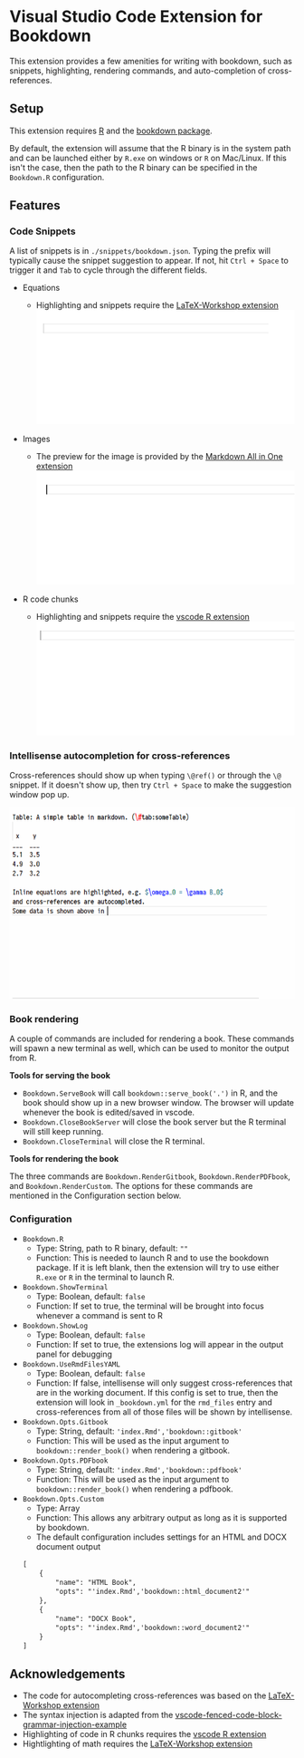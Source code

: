 # Visual Studio Code Extension for Bookdown

This extension provides a few amenities for writing with bookdown, such as snippets, highlighting, rendering commands, and auto-completion of cross-references.

## Setup

This extension requires [R](https://www.r-project.org/) and the [bookdown package](https://github.com/rstudio/bookdown). 

By default, the extension will assume that the R binary is in the system path and can be launched either by `R.exe` on windows or `R` on Mac/Linux.
If this isn't the case, then the path to the R binary can be specified in the `Bookdown.R` configuration.  

## Features

### Code Snippets

A list of snippets is in `./snippets/bookdown.json`. Typing the prefix will typically cause the snippet suggestion to appear. If not, hit `Ctrl + Space` to trigger it and `Tab` to cycle through the different fields.

- Equations
    + Highlighting and snippets require the [LaTeX-Workshop extension](https://github.com/James-Yu/LaTeX-Workshop)
![Example of equation snippet](imgs/emplEquationSnippet.gif)
    

- Images
    + The preview for the image is provided by the [Markdown All in One extension](https://github.com/yzhang-gh/vscode-markdown)
![Example of markdown figure snippet](imgs/emplImgSnippet.gif)

- R code chunks
    - Highlighting and snippets require the [vscode R extension](https://github.com/Ikuyadeu/vscode-R) 
![Example of R code chunk snippet](imgs/emplChunkSnippet.gif)

### Intellisense autocompletion for cross-references

Cross-references should show up when typing `\@ref()` or through the `\@` snippet. 
If it doesn't show up, then try `Ctrl + Space` to make the suggestion window pop up.

![Example of intellisense for cross-referencing](imgs/emplAutocomplete.gif)

### Book rendering

A couple of commands are included for rendering a book. 
These commands will spawn a new terminal as well, which can be used to monitor the output from R.

**Tools for serving the book**

- `Bookdown.ServeBook` will call `bookdown::serve_book('.')` in R, and the book should show up in a new browser window. The browser will update whenever the book is edited/saved in vscode.
- `Bookdown.CloseBookServer` will close the book server but the R terminal will still keep running.
- `Bookdown.CloseTerminal` will close the R terminal.

**Tools for rendering the book**

The three commands are `Bookdown.RenderGitbook`, `Bookdown.RenderPDFbook`, and `Bookdown.RenderCustom`. 
The options for these commands are mentioned in the Configuration section below.

### Configuration

- `Bookdown.R`
    + Type: String, path to R binary, default: `""`  
    + Function: This is needed to launch R and to use the bookdown package. If it is left blank, then the extension will try to use either `R.exe` or `R` in the terminal to launch R.
- `Bookdown.ShowTerminal`  
    + Type: Boolean, default: `false`  
    + Function: If set to true, the terminal will be brought into focus whenever a command is sent to R  
- `Bookdown.ShowLog`
    + Type: Boolean, default: `false`
    + Function: If set to true, the extensions log will appear in the output panel for debugging
- `Bookdown.UseRmdFilesYAML`
    + Type: Boolean, default: `false`
    + Function: If false, intellisense will only suggest cross-references that are in the working document. If this config is set to true, then the extension will look in `_bookdown.yml` for the `rmd_files` entry and cross-references from all of those files will be shown by intellisense. 
- `Bookdown.Opts.Gitbook`
    + Type: String, default: `'index.Rmd','bookdown::gitbook'`
    + Function: This will be used as the input argument to `bookdown::render_book()` when rendering a gitbook.
- `Bookdown.Opts.PDFbook`
    + Type: String, default: `'index.Rmd','bookdown::pdfbook'`
    + Function: This will be used as the input argument to `bookdown::render_book()` when rendering a pdfbook.
- `Bookdown.Opts.Custom`
    + Type: Array
    + Function: This allows any arbitrary output as long as it is supported by bookdown.
    + The default configuration includes settings for an HTML and DOCX document output
    ```
    [
        {
            "name": "HTML Book",
            "opts": "'index.Rmd','bookdown::html_document2'"
        },
        {
            "name": "DOCX Book",
            "opts": "'index.Rmd','bookdown::word_document2'"
        }
    ]
    ```

## Acknowledgements

- The code for autocompleting cross-references was based on the [LaTeX-Workshop extension](https://github.com/James-Yu/LaTeX-Workshop)
- The syntax injection is adapted from the [vscode-fenced-code-block-grammar-injection-example](https://github.com/mjbvz/vscode-fenced-code-block-grammar-injection-example)
- Highlighting of code in R chunks requires the [vscode R extension](https://github.com/Ikuyadeu/vscode-R) 
- Hightlighting of math requires the [LaTeX-Workshop extension](https://github.com/James-Yu/LaTeX-Workshop)
